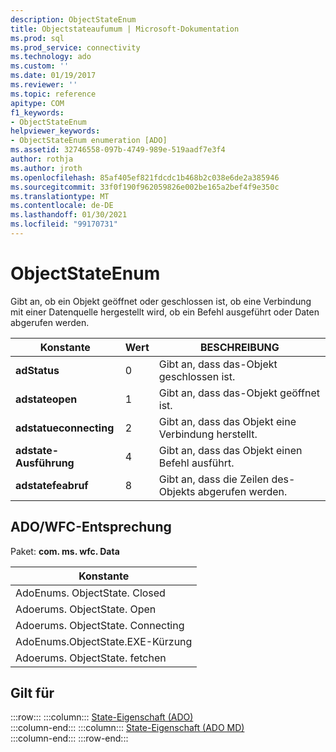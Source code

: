 ```yaml
---
description: ObjectStateEnum
title: Objectstateaufumum | Microsoft-Dokumentation
ms.prod: sql
ms.prod_service: connectivity
ms.technology: ado
ms.custom: ''
ms.date: 01/19/2017
ms.reviewer: ''
ms.topic: reference
apitype: COM
f1_keywords:
- ObjectStateEnum
helpviewer_keywords:
- ObjectStateEnum enumeration [ADO]
ms.assetid: 32746558-097b-4749-989e-519aadf7e3f4
author: rothja
ms.author: jroth
ms.openlocfilehash: 85af405ef821fdcdc1b468b2c038e6de2a385946
ms.sourcegitcommit: 33f0f190f962059826e002be165a2bef4f9e350c
ms.translationtype: MT
ms.contentlocale: de-DE
ms.lasthandoff: 01/30/2021
ms.locfileid: "99170731"
---
```

# <a name="objectstateenum"></a>ObjectStateEnum
Gibt an, ob ein Objekt geöffnet oder geschlossen ist, ob eine Verbindung mit einer Datenquelle hergestellt wird, ob ein Befehl ausgeführt oder Daten abgerufen werden.  
  
|Konstante|Wert|BESCHREIBUNG|  
|--------------|-----------|-----------------|  
|**adStatus**|0|Gibt an, dass das-Objekt geschlossen ist.|  
|**adstateopen**|1|Gibt an, dass das-Objekt geöffnet ist.|  
|**adstatueconnecting**|2|Gibt an, dass das Objekt eine Verbindung herstellt.|  
|**adstate-Ausführung**|4|Gibt an, dass das Objekt einen Befehl ausführt.|  
|**adstatefeabruf**|8|Gibt an, dass die Zeilen des-Objekts abgerufen werden.|  
  
## <a name="adowfc-equivalent"></a>ADO/WFC-Entsprechung  
 Paket: **com. ms. wfc. Data**  
  
|Konstante|  
|--------------|  
|AdoEnums. ObjectState. Closed|  
|Adoerums. ObjectState. Open|  
|Adoerums. ObjectState. Connecting|  
|AdoEnums.ObjectState.EXE-Kürzung|  
|Adoerums. ObjectState. fetchen|  
  
## <a name="applies-to"></a>Gilt für  

:::row:::
    :::column:::
        [State-Eigenschaft (ADO)](./state-property-ado.md)  
    :::column-end:::
    :::column:::
        [State-Eigenschaft (ADO MD)](../ado-md-api/state-property-ado-md.md)  
    :::column-end:::
:::row-end:::